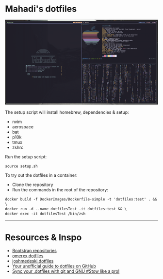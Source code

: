 # Mahadi's dotfiles

![Screenshot](./Screenshot.png)


The setup script will install homebrew, dependencies & setup:
* nvim
* aerospace
* bat
* p10k
* tmux
* zshrc

Run the setup script:
```
source setup.sh
```

To try out the dotfiles in a container:
- Clone the repository
- Run the commands in the root of the repository:

```
docker build -f DockerImages/Dockerfile-simple -t 'dotfiles:test' . && \
docker run -d --name dotfilesTest -it dotfiles:test && \
docker exec -it dotfilesTest /bin/zsh
```

---
# Resources & Inspo
* [Bootstrap repositories](https://dotfiles.github.io/bootstrap/)
* [omerxx dotfiles](https://github.com/omerxx/dotfiles)
* [joshmedeski dotfiles](https://github.com/joshmedeski/dotfiles)
* [Your unofficial guide to dotfiles on GitHub](https://dotfiles.github.io)
* [Sync your .dotfiles with git and GNU #Stow like a pro!](https://www.youtube.com/watch?v=CFzEuBGPPPg)
